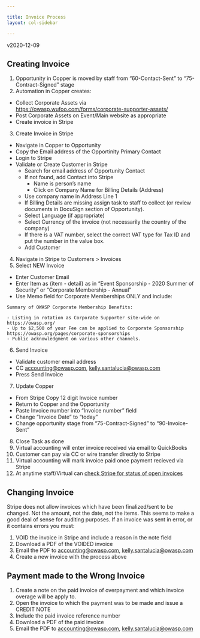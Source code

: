 ```yaml
---

title: Invoice Process
layout: col-sidebar

---
```

v2020-12-09

## Creating Invoice

1. Opportunity in Copper is moved by staff from “60-Contact-Sent” to “75-Contract-Signed” stage
2. Automation in Copper creates:
  - Collect Corporate Assets via https://owasp.wufoo.com/forms/corporate-supporter-assets/
  - Post Corporate Assets on Event/Main website as appropriate
  - Create invoice in Stripe
3. Create Invoice in Stripe
  - Navigate in Copper to Opportunity
  - Copy the Email address of the Opportinity Primary Contact
  - Login to Stripe
  - Validate or Create Customer in Stripe
    - Search for email address of Opportunity Contact
    - If not found, add Contact into Stripe
      - Name is person’s name
      - Click on Company Name for Billing Details (Address)
    - Use company name in Address Line 1
    - If Billing Details are missing assign task to staff to collect (or review documents in DocuSign section of Opportunity).
    - Select Language (if appropriate)
    - Select Currency of the invoice (not necessarily the country of the company)
    - If there is a VAT number, select the correct VAT type for Tax ID and put the number in the value box.
    - Add Customer
4. Navigate in Stripe to Customers > Invoices
5. Select NEW Invoice
  - Enter Customer Email
  - Enter Item as {item - detail} as in “Event Sponsorship - 2020 Summer of Security” or “Corporate Membership - Annual”
  - Use Memo field for Corporate Memberships ONLY and include:

```
Summary of OWASP Corporate Membership Benefits:

- Listing in rotation as Corporate Supporter site-wide on https://owasp.org/
- Up to $2,500 of your Fee can be applied to Corporate Sponsorship https://owasp.org/pages/corporate-sponsorships
- Public acknowledgment on various other channels.
```

6. Send Invoice
  - Validate customer email address
  - CC accounting@owasp.com, kelly.santalucia@owasp.com
  - Press Send Invoice
7. Update Copper
  - From Stripe Copy 12 digit Invoice number
  - Return to Copper and the Opportunity
  - Paste Invoice number into “Invoice number” field
  - Change “Invoice Date” to “today”
  - Change opportunity stage from “75-Contract-Signed” to “90-Invoice-Sent”
8. Close Task as done
9. Virtual accounting will enter invoice received via email to QuickBooks
10. Customer can pay via CC or wire transfer directly to Stripe
10. Virtual accounting will mark invoice paid once payment recieved via Stripe
11. At anytime staff/Virtual can [check Stripe for status of open invoices](https://dashboard.stripe.com/invoices?closed=false&status=open)

## Changing Invoice

Stripe does not allow invoices which have been finalized/sent to be changed. Not the amount, not the date, not the items. This seems to make a good deal of sense for auditing purposes. If an invoice was sent in error, or it contains errors you must:

1. VOID the invoice in Stripe and include a reason in the note field
2. Download a PDF of the VOIDED invoice 
3. Email the PDF to accounting@owasp.com, kelly.santalucia@owasp.com
4. Create a new invoice with the process above

## Payment made to the Wrong Invoice

1. Create a note on the paid invoice of overpayment and which invoice overage will be apply to.
2. Open the invoice to which the payment was to be made and issue a CREDIT NOTE
3. Include the paid invoice reference number
2. Download a PDF of the paid invoice 
3. Email the PDF to accounting@owasp.com, kelly.santalucia@owasp.com

